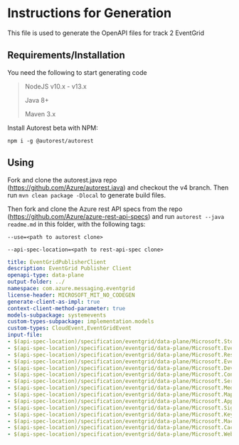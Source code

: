 # Instructions for Generation
This file is used to generate the OpenAPI files for track 2 EventGrid
## Requirements/Installation
You need the following to start generating code
> NodeJS v10.x - v13.x
>
> Java 8+
>
> Maven 3.x

Install Autorest beta with NPM:

`npm i -g @autorest/autorest`

## Using

Fork and clone the autorest.java repo (https://github.com/Azure/autorest.java)
and checkout the v4 branch. Then run `mvn clean package -Dlocal` to generate build files.

Then fork and clone the Azure rest API specs from the repo 
(https://github.com/Azure/azure-rest-api-specs) and run `autorest --java readme.md` 
in this folder, with the following tags:

`--use=<path to autorest clone>`

`--api-spec-location=<path to rest-api-spec clone>`

``` yaml $(java)
title: EventGridPublisherClient
description: EventGrid Publisher Client
openapi-type: data-plane
output-folder: ../
namespace: com.azure.messaging.eventgrid
license-header: MICROSOFT_MIT_NO_CODEGEN
generate-client-as-impl: true
context-client-method-parameter: true
models-subpackage: systemevents
custom-types-subpackage: implementation.models
custom-types: CloudEvent,EventGridEvent
input-file:
- $(api-spec-location)/specification/eventgrid/data-plane/Microsoft.Storage/stable/2018-01-01/Storage.json
- $(api-spec-location)/specification/eventgrid/data-plane/Microsoft.EventHub/stable/2018-01-01/EventHub.json
- $(api-spec-location)/specification/eventgrid/data-plane/Microsoft.Resources/stable/2018-01-01/Resources.json
- $(api-spec-location)/specification/eventgrid/data-plane/Microsoft.EventGrid/stable/2018-01-01/EventGrid.json
- $(api-spec-location)/specification/eventgrid/data-plane/Microsoft.Devices/stable/2018-01-01/IotHub.json
- $(api-spec-location)/specification/eventgrid/data-plane/Microsoft.ContainerRegistry/stable/2018-01-01/ContainerRegistry.json
- $(api-spec-location)/specification/eventgrid/data-plane/Microsoft.ServiceBus/stable/2018-01-01/ServiceBus.json
- $(api-spec-location)/specification/eventgrid/data-plane/Microsoft.Media/stable/2018-01-01/MediaServices.json
- $(api-spec-location)/specification/eventgrid/data-plane/Microsoft.Maps/stable/2018-01-01/Maps.json
- $(api-spec-location)/specification/eventgrid/data-plane/Microsoft.AppConfiguration/stable/2018-01-01/AppConfiguration.json
- $(api-spec-location)/specification/eventgrid/data-plane/Microsoft.SignalRService/stable/2018-01-01/SignalRService.json
- $(api-spec-location)/specification/eventgrid/data-plane/Microsoft.KeyVault/stable/2018-01-01/KeyVault.json
- $(api-spec-location)/specification/eventgrid/data-plane/Microsoft.MachineLearningServices/stable/2018-01-01/MachineLearningServices.json
- $(api-spec-location)/specification/eventgrid/data-plane/Microsoft.Cache/stable/2018-01-01/RedisCache.json
- $(api-spec-location)/specification/eventgrid/data-plane/Microsoft.Web/stable/2018-01-01/Web.json
```



